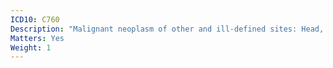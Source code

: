 ```yaml
---
ICD10: C760
Description: "Malignant neoplasm of other and ill-defined sites: Head, face and neck"
Matters: Yes
Weight: 1
---
```


